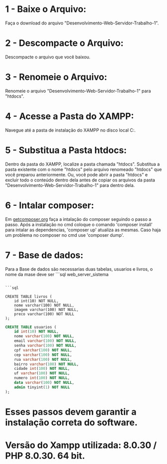 # 1 - Baixe o Arquivo:

Faça o download do arquivo "Desenvolvimento-Web-Servidor-Trabalho-1".

# 2 - Descompacte o Arquivo:

Descompacte o arquivo que você baixou.

# 3 - Renomeie o Arquivo:

Renomeie o arquivo "Desenvolvimento-Web-Servidor-Trabalho-1" para "htdocs".

# 4 - Acesse a Pasta do XAMPP:

Navegue até a pasta de instalação do XAMPP no disco local C:.

# 5 - Substitua a Pasta htdocs:

Dentro da pasta do XAMPP, localize a pasta chamada "htdocs".
Substitua a pasta existente com o nome "htdocs" pelo arquivo renomeado "htdocs" que você preparou anteriormente.
Ou, você pode abrir a pasta "htdocs" e excluir todo o conteúdo dentro dela antes de copiar os arquivos da pasta "Desenvolvimento-Web-Servidor-Trabalho-1" para dentro dela.

# 6 - Intalar composer:

Em [getcomposer.org](https://getcomposer.org/) faça a intalação do composer seguindo o passo a passo.
Após a instalação no cmd coloque o comando 'composer install' para intalar as dependencias, 'composer up' atualiza as mesmas.
Caso haja um problema no composer no cmd use 'composer dump'.

# 7 - Base de dados:

Para a Base de dados são necessarias duas tabelas, usuarios e livros, o nome da mase deve ser ```sql web_server_sistema

````:

```sql

CREATE TABLE livros (
	id int(10) NOT NULL,
	nome varchar(100) NOT NULL,
	imagem varchar(100) NOT NULL,
	preco varchar(100) NOT NULL
);

````

```sql
CREATE TABLE usuarios (
	id int(10) NOT NULL,
	nome varchar(100) NOT NULL,
	email varchar(100) NOT NULL,
	senha varchar(100) NOT NULL,
	cpf varchar(100) NOT NULL,
	cep varchar(100) NOT NULL,
	rua varchar(100) NOT NULL,
	bairro varchar(100) NOT NULL,
	cidade int(100) NOT NULL,
	uf varchar(100) NOT NULL,
	numero int(100) NOT NULL,
	data varchar(100) NOT NULL,
	admin tinyint(1) NOT NULL
);

```

# Esses passos devem garantir a instalação correta do software.

# Versão do Xampp utilizada: 8.0.30 / PHP 8.0.30. 64 bit.
